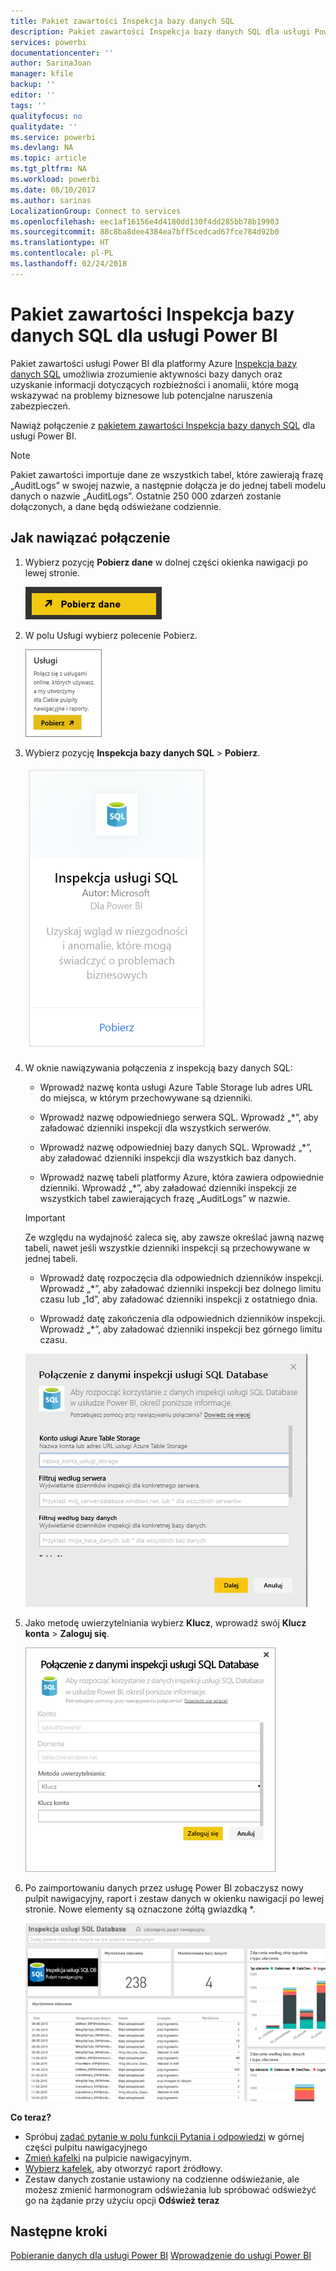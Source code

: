 ```yaml
---
title: Pakiet zawartości Inspekcja bazy danych SQL
description: Pakiet zawartości Inspekcja bazy danych SQL dla usługi Power BI
services: powerbi
documentationcenter: ''
author: SarinaJoan
manager: kfile
backup: ''
editor: ''
tags: ''
qualityfocus: no
qualitydate: ''
ms.service: powerbi
ms.devlang: NA
ms.topic: article
ms.tgt_pltfrm: NA
ms.workload: powerbi
ms.date: 08/10/2017
ms.author: sarinas
LocalizationGroup: Connect to services
ms.openlocfilehash: eec1af16156e4d4180dd130f4dd285bb78b19903
ms.sourcegitcommit: 88c8ba8dee4384ea7bff5cedcad67fce784d92b0
ms.translationtype: HT
ms.contentlocale: pl-PL
ms.lasthandoff: 02/24/2018
---
```

# <a name="sql-database-auditing-content-pack-for-power-bi"></a>Pakiet zawartości Inspekcja bazy danych SQL dla usługi Power BI
Pakiet zawartości usługi Power BI dla platformy Azure [Inspekcja bazy danych SQL](http://azure.microsoft.com/documentation/articles/sql-database-auditing-get-started/) umożliwia zrozumienie aktywności bazy danych oraz uzyskanie informacji dotyczących rozbieżności i anomalii, które mogą wskazywać na problemy biznesowe lub potencjalne naruszenia zabezpieczeń. 

Nawiąż połączenie z [pakietem zawartości Inspekcja bazy danych SQL](https://app.powerbi.com/getdata/services/sql-db-auditing) dla usługi Power BI.

>[!NOTE]
>Pakiet zawartości importuje dane ze wszystkich tabel, które zawierają frazę „AuditLogs” w swojej nazwie, a następnie dołącza je do jednej tabeli modelu danych o nazwie „AuditLogs”. Ostatnie 250 000 zdarzeń zostanie dołączonych, a dane będą odświeżane codziennie.

## <a name="how-to-connect"></a>Jak nawiązać połączenie
1. Wybierz pozycję **Pobierz dane** w dolnej części okienka nawigacji po lewej stronie.
   
   ![](media/service-connect-to-azure-sql-database-auditing/pbi_getdata.png) 
2. W polu Usługi wybierz polecenie Pobierz.
   
   ![](media/service-connect-to-azure-sql-database-auditing/pbi_getservices.png) 
3. Wybierz pozycję **Inspekcja bazy danych SQL** \> **Pobierz**.
   
   ![](media/service-connect-to-azure-sql-database-auditing/sqldbaudit.png)
4. W oknie nawiązywania połączenia z inspekcją bazy danych SQL:
   
   - Wprowadź nazwę konta usługi Azure Table Storage lub adres URL do miejsca, w którym przechowywane są dzienniki.
   
   - Wprowadź nazwę odpowiedniego serwera SQL. Wprowadź „\*”, aby załadować dzienniki inspekcji dla wszystkich serwerów.
   
   - Wprowadź nazwę odpowiedniej bazy danych SQL. Wprowadź „\*”, aby załadować dzienniki inspekcji dla wszystkich baz danych.
   
   - Wprowadź nazwę tabeli platformy Azure, która zawiera odpowiednie dzienniki. Wprowadź „\*”, aby załadować dzienniki inspekcji ze wszystkich tabel zawierających frazę „AuditLogs” w nazwie.
   
   >[!IMPORTANT]
   >Ze względu na wydajność zaleca się, aby zawsze określać jawną nazwę tabeli, nawet jeśli wszystkie dzienniki inspekcji są przechowywane w jednej tabeli.
   
   - Wprowadź datę rozpoczęcia dla odpowiednich dzienników inspekcji. Wprowadź „\*”, aby załadować dzienniki inspekcji bez dolnego limitu czasu lub „1d”, aby załadować dzienniki inspekcji z ostatniego dnia.
   
   - Wprowadź datę zakończenia dla odpowiednich dzienników inspekcji. Wprowadź „\*”, aby załadować dzienniki inspekcji bez górnego limitu czasu.
   
   ![](media/service-connect-to-azure-sql-database-auditing/dbauditing_param.png)
5. Jako metodę uwierzytelniania wybierz **Klucz**, wprowadź swój **Klucz konta** \> **Zaloguj się**.
   
   ![](media/service-connect-to-azure-sql-database-auditing/pbi_sqlauditing3.png)
6. Po zaimportowaniu danych przez usługę Power BI zobaczysz nowy pulpit nawigacyjny, raport i zestaw danych w okienku nawigacji po lewej stronie. Nowe elementy są oznaczone żółtą gwiazdką \*.
   
   ![](media/service-connect-to-azure-sql-database-auditing/pbi_sqldbauditingnewdash.png)

**Co teraz?**

* Spróbuj [zadać pytanie w polu funkcji Pytania i odpowiedzi](power-bi-q-and-a.md) w górnej części pulpitu nawigacyjnego
* [Zmień kafelki](service-dashboard-edit-tile.md) na pulpicie nawigacyjnym.
* [Wybierz kafelek](service-dashboard-tiles.md), aby otworzyć raport źródłowy.
* Zestaw danych zostanie ustawiony na codzienne odświeżanie, ale możesz zmienić harmonogram odświeżania lub spróbować odświeżyć go na żądanie przy użyciu opcji **Odśwież teraz**

## <a name="next-steps"></a>Następne kroki
[Pobieranie danych dla usługi Power BI](service-get-data.md)
[Wprowadzenie do usługi Power BI](service-get-started.md)
